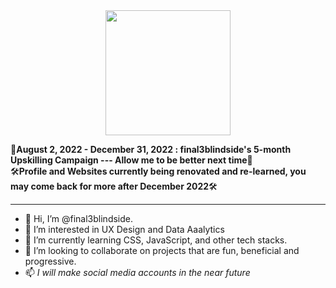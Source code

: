 <div id="header" align="center">
  <img src="https://media.giphy.com/media/1sgetPM00wWqJpVUTl/giphy.gif" width="200" />
</div>
<img src="https://komarev.com/ghpvc/?username=final3blindside&style=flat-square&color=blue" alt="" align="center"/>


🧱**August 2, 2022 - December 31, 2022 : final3blindside's 5-month Upskilling Campaign --- Allow me to be better next time**🧱 
<br>
🛠️**Profile and Websites currently being renovated and re-learned, you may come back for more after December 2022**🛠️

  <hr>

- 👋 Hi, I’m @final3blindside.
- 👀 I’m interested in UX Design and Data Aaalytics
- 🌱 I’m currently learning CSS, JavaScript, and other tech stacks.
- 💞️ I’m looking to collaborate on projects that are fun, beneficial and progressive.
- 📫 *I will make social media accounts in the near future*

<!---
final3blindside/final3blindside is a ✨ special ✨ repository because its `README.md` (this file) appears on your GitHub profile.
You can click the Preview link to take a look at your changes.
--->
